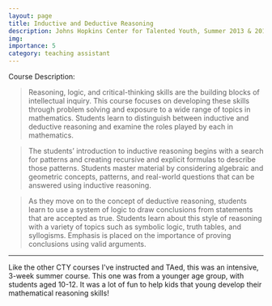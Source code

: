 ```yaml
---
layout: page
title: Inductive and Deductive Reasoning
description: Johns Hopkins Center for Talented Youth, Summer 2013 & 2015
img:
importance: 5
category: teaching assistant
---
```


Course Description:

>Reasoning, logic, and critical-thinking skills are the building blocks of intellectual inquiry. This course focuses on developing these skills through problem solving and exposure to a wide range of topics in mathematics. Students learn to distinguish between inductive and deductive reasoning and examine the roles played by each in mathematics.

> The students’ introduction to inductive reasoning begins with a search for patterns and creating recursive and explicit formulas to describe those patterns. Students master material by considering algebraic and geometric concepts, patterns, and real-world questions that can be answered using inductive reasoning.

>As they move on to the concept of deductive reasoning, students learn to use a system of logic to draw conclusions from statements that are accepted as true. Students learn about this style of reasoning with a variety of topics such as symbolic logic, truth tables, and syllogisms. Emphasis is placed on the importance of proving conclusions using valid arguments.

---

Like the other CTY courses I've instructed and TAed, this was an intensive, 3-week summer course. This one was from a younger age group, with students aged 10-12. It was a lot of fun to help kids that young develop their mathematical reasoning skills!